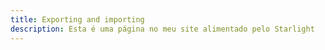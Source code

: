 ```yaml
---
title: Exporting and importing
description: Esta é uma página no meu site alimentado pelo Starlight
---
```

